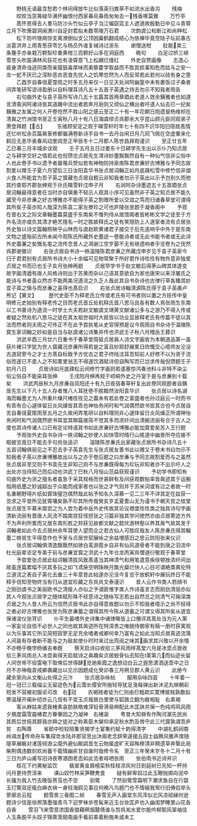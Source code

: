 <!-- { "loadSidebar": true } -->
　　野桃无语最含愁若个林间得放牛比似落英归粪草不如流水出香沟
　　残梅
　　皎皎当窓蕚緑华满怀幽恨付西家春风春雨匆匆去一残香啄莫雅
　　万竹亭
　　髙怀思得去人羣马防沙头竹似云亭子当江偏窈窕主人遮道故殷勤日中见斗青霄立月下吹箫碧洞闻渭川自足封君拟未数零陵万石君
　　次韵虞公和断江和尚种松
　　松下防吟惬病悰支离潦倒似支公顶因巢鹤翻成结心为依禅毕竟空陆子坛前春古淡葛洪井上雨青葱茯苓乞与杨员外谁复缄诗过浙东
　　谢僧送柑
　　肚能束三条篾手亦亲栽万颗梨珍重黄柑三百颗好山多在洞庭西
　　晩句
　　白足过桥三峡雪苍头吹笛满林风狂花也有凌霄意飞上松顚烂熳红
　　外史自赞画像
　　志逸心疲身清命浊逃同类而亲猿狙毒厚味而美藜藿学取益而不胜其损事知危而姑与之安一龙一蛇不厌已之深眇恶衣恶食先忧人之饥寒忽然为人而反常若此若何以祛有身之患
　　乙酉岁自春徂夏霪雨之时多五月来仅一日见天处涧阿幽篁中未有裹饭过子桑者间弄笔研写谬诗盈册以自料理耳诗凡五十五首子英遇之持去勿示不知我者雨告
　　右句曲外史与袁子英所写诗几五十五篇其首两章廼此老道人效余銕雅者也如道言清斋涧阿诸诗皆其道趣中流出者若奔月巵则又顽仙之横出者吁道人仙去已一纪矣銕雅之友属之何人开卷怆然不胜山阳之感云至正二十有一年花朝日抱遗叟杨维桢在清眞之竹洲馆书至正壬寅秋八月十有八日海虞缪贞呉郡余大亨昆山顾元臣同观弟子萧登拜题【古】
　　东维顾安定之观于暎雪轩时年七十有四不识华阳旧隠居髙情还忆听松余百篇眞箓修都徧满卷新诗手自书一去丹台闲日月几囘飞佩在空虚重来化鹤应无恙华表春风动里闾至正甲辰冬十二月郡人陈世昌拜观谨识
　　至正廿五年乙巳春三月丰城余诠观
　　壬子五月五日过娄东十日耕学先生出以示仆乃知贞居之与耕学交好之情若此也倪瓒览贞居先生清诗妙墨飘飘然自有一种仙气信非尘俗中人也此卷手书以遗予者屡罹兵燹似若有神物防持泉南陈君彦亷好古博雅与予同志故割爱以赠壬子夏六月望后三日汝阳袁华书张贞居词翰正如月底疎松雪中修竹信非烟火食人所能宜为吾子英之寳藏也贞居自题云非知我者勿示子英出以示予岂别久而弛其约束耶齐郡张绅观于孙氏暎雪轩戊申子月
　　右涧阿杂诗墨迹五十五首廼张贞居词翰最得意者在当时亦自愼重不轻示人观其小序可见虽然非子英之知贞居不能久藏至今非彦亷之好古博雅亦不能得子英之割赠所爱以交谊之笃而归诸春草堂可谓得其所矣子英亦知人哉深为陈袁二家左劵珍之可也庐陵张昱题于凝香阁中
　　予观在昔右文之际文章翰墨葢莫盛乎东南矣不惟列侍从居馆阁者皆彬彬文学之徒至于方外名流亦或负其清才絶艺擅名一时之胜故释氏之徒有笑隠防上人道家者流有贞居张外史皆以诗文篇翰照映乎山林而与虞赵欧黄诸君子接交于后先迭响乎中外于是东南文物之盛殆前古所未闻今观陈氏所藏外史墨迹一卷能诗者或无此书能书者或无此诗外史葢兼之矣慨名笔之流传念昔人之凋谢江空岁晏不无有继遗响者乎览卷为之怃然呉郡谢徽识
　　右张贞居自书诗一帙温陵陈君彦亷之所藏戊申岁见于袁子英家今归于君君别有贞居所书诗大小十余幅可见物常聚于所好君作诗徃徃有物外意非独爱贞居之书而已也壬子亥月张绅再题
　　贞居早学书于赵文敏后得茅山碑其体遂变故字画清遒有唐人风格诗则出于苏黄而杂以己语其意欲自为家也唐宋以来浮屠氏之能诗与书者虽众然亦不能两美况道流之久乏人哉此其自书杂诗也古律行草各臻其妙宜子英之愼与而彦亷之喜得也髙启识
　　右张贞居诗翰清源陈氏得于袁子英甫卢熊记【篆文】
　　歴代史臣不为释老氏立传或老氏有可书者则以置之方技传中皇明修元史始别有释老传之目而老氏首丘处机释氏首八思马且各有数人焉张雨生东南以工书善诗为道流一时学士大夫若赵文敏虞文靖黄文献诸公多与之游乃不得入传或者疑之然处机八思马之徒在其太祖世祖时大抵皆以功业显故释老氏有传葢不徒以其法而然者则夫雨之可传正不在此予尝执笔从史官得预是议今观雨自书杂诗于温陵陈寳生家词翰之妙如是自当与赵虞诸公诗集并传也洪武壬子秋八月稽岳王彞识
　　洪武辛酉三月廿六日重书于春草堂周砥贞居眞人诗文字画皆为本朝道品第一虽获片楮只字犹为世人寳藏况彦亷所得若是之富且妙耶舒展累日欣慨交心噫师友沦没古道寂寥今之才士方髙自标致予方忧古之君子终陆沈耳吾知前人好修不以为贤于流俗而遂已不患人之不知栗里翁志不得遂饮酒赋诗但自陶写而已岂求传哉倪瓒题壬子初月八日
　　贞居诗如月底疎松云间修竹字画则若逺塞惊鸿春池科斗非特不染尘俗尘俗自不能染耳张绅
　　壬戌阳月绅再观于崆峒外史之丹室于是与彦亷别十载矣
　　洪武丙辰秋九月彦亷自凤阳还十有九日夜宿春草轩复出此卷同观题者自銕厓先生以下凡十五人存者惟八人耳抚卷不胜黯然汝阳袁华识
　　张贞居以诗名湖海而翰墨尤为人所重片缣尺楮徃徃见之葢未有若此卷之富盛者也孙过庭云一时而书有乖有合心遽体留日炎风燥皆其乖也神怡务闲时和气润偶然欲书皆其合也今贞居自言自春徂夏隂雨至五月之久故闲弄笔研以自料理则非心遽体留日炎风燥正所谓神怡务闲时和气润偶然欲书耳宜其聨篇接简不觉其多而浓纤间出清婉流丽有合于古人之度也其诗传诸人口已有定论特语其书如此彦亷好古博雅必能加寳爱矣苏人王行题
　　予观张外史自书杂诗一帙词翰之妙使人如快雪时晴行山隂道中幽景所夺应接不暇披览竟日不能去手句呉张适识
　　温陵陈彦亷氏出家藏张贞居所书杂诗凡五十五首词翰俱丽见之不忍去手子英袁先生与张贞居友善书此以赠又于卷末书曰勿示不知我者子英以彦亷博雅故出以与之亦于卷后题之曰彦亷与予同志故割爱而与之虽然张贞居非至交则不书袁先生非知己则不与彦亷既得每为珍玩非知者亦不出示吁人之出处亦当待知己而后动也洪武丁巳秋八月恒山范益获观谨识
　　予初学书即知有句曲外史为浙之擅名者虽急于采其规格而世甚鲜有及间获观数帖率皆眞迹其于运腕指用纸墨之妙诚超出于众能而成家者也以张之才气则并于苏米词或有过之者故一时名重朝野得片纸如寳珠璧岂偶然哉此帖予知名久深慕一见二三年不详其定在兹获一览求之平昔所见犹霄壤矣孰不珍其所传哉癸亥岁孟夏耆山无为谨书于朝天宫之桂堂张贞居生平慕米南宫之为人尝为着中岳外史传故其论议襟度徃徃类之独其诗句字画清新流丽有晋唐人风流不踏南宫狂怪怒张之习葢非独其学问使然亦由贞居寄迹方外不为声利所累而又居东南形胜之邦获见故都文献之懿优游林壑以养其眞气故其发于词翰者如此今去贞居卅余年耳使人望而企之若古仙人可胜叹哉友人陈彦亷氏得其翰墨二帙皆生平得意作也予家与贞居世契展咏之余益増感旧之思云防阳张来仪识
　　张贞居词翰俱清逸飘飘然如骖白鸾游霞乡自非有仙风道骨者不能到唐之羽流中杜光庭辈讵足专美于前与彦亷宜寳之洪武十九年仓龙丙寅呉僧道衍敬观于春草堂
　　予尝爱张贞居此帖词翰清拔风致髙逺当其神清气和用笔遣意疾徐顿挫浓纤间出故虽连篇累幅不厌其多玩之如飞鸢戾空明珠映月飘光粲烂快人心目可谓絶类离伦特立道流之表自子英化去垂三十年意昔此帖遂亦沦没今复览于放鹤轩中展玩终日不能释手信知至物终当有归从道宜珍藏之东呉呉文泰谨识
　　昔人云作书类人若顔书之刚劲虞书之美丽欧书之清瘦人亦似之予谓匪惟字类人作诗虽言志而刚劲清丽亦似其人今观张贞居字之随体赋形殊不经意诗之随咏写志若出自然览之则清气可掬深类贞居之为人昔人所云为信然贞居书此亦自得意故题以勿示不知我者噫示之尚不轻得之者必好古博雅也张昱为陈彦亷蓄之谓得其所今陈从道蓄之可谓又得其所矣从道宜保诸浚仪张肎识
　　仆平生最嗜外史诗集中诸律略皆上口僭评其髙处当为元人第一家妄论自信不必世人之同也故其眞迹所在特深贵之唯姚侍御家有稿一册时获寓观以为乐事其它所见简短寂寥无足充余嗜者戒卿何幸乃富有之如此当知贞居真迹流落人间虽有存者断不能与之为敌矣使仆时时来过出而阅之味其画求其兴致以开余情不亦畅乎晚学杨循吉奉题
　　蔡天启诗曰收拾三茅风雨样髙堂六月是冰壶贞居收拾三茅风雨总入冰壶眞得天启赋诗之眞趣矣贞居蜕骨仙去知在莱第几而仙迹长留人间世帝不役雷电下取俾后世得肆览驰紫霞之逸想动白云之遐思潇洒送壶中之日月不亦神哉袁戒卿袭藏出以见示因题成化癸卯春三月朔旦郡人黄云识
　　此册今藏余家向从文衡山处得之元汴
　　张贞居杂咏帖
　　服用杂咏四首
　　十年着一冠一冠已三载缁尘无留迹色为云霭长缨安所施轻导犹足浼每弹出新沐泥丸映朝彩短发不容被初服讵可改　右冠
　　衣褐贱者徒为仁则由巳粗疏实寛博彼贱孰敢拟寒温屦开阖补纫亦云几信有不变玉贞哉居白里使与狐貉立翻为敝袍耻　右素褐
　　客从麻姑来遗我楮素衾肪肤皓难滓铅骨滑易伸配此木匡牀共保一色纯鸡鸣风雨夕鴈度霜雪晨楮君方眷眷因之乃凝神　右楮衾
　　粤昔大知舜有作陶河濵先民尚其质后世挹其醇我亦舜之徒对之称素臣木槃仰承足秋水酌及唇守此三代寳孰谓吾庐贫　右陶尊
　　省郎中检较陪集贤揭学士宴集约赋十韵得清字
　　中湖礼鹤祠南岭谒龙传命舟车集探竒水陆并郎官思出沐阁老念辞荣遂接丘园士益腾风雅声席随隄草展觞对渚莲倾游尘麾外避仙颷鹢首生云物属虚旷天容殊穆清非闗遗草奔繄此局柴荆偶违数刻欢尚蓄千载情幽疢甘自废时哉修令名　至正三年癸未岁冬十二月十有三日为庐山甫写旧诗夜寒酒困老态如此览者毋哂张雨
　　张伯雨书近诗并识
　　桂花下约黄秘监饮
　　翡翠黄金屑檀栾秋桂枝凉风何日到庭树已先知一杯持问月更待贾淳来
　　课山奴竹林采笋鞭煑食
　　疑有鲜卑奴过此玉鞭抛掷向泥中长镵为我入竹去晚饭筼筜也不空
　　驯鹭
　　了然驯鹭雪霜明下瀬求鱼自在行碧玉灯檠双足瘦白麻衣袂一身轻海鸥见事应何晩凡鸟题门也不情输我鸳行旧俦侣举头寥廓总云程
　　题雪景三香图二帧
　　春雪无声入画堂东风浑似北风凉祗縁何逊题诗少信是徐熈落墨强青鸟下迎罗袜歩苍髯来近玉台妆匡庐也入幽闺梦睡里山花各自香
　　雪羽飞来雪意浓国香狼藉暝烟樷倩谁与剪呉淞水爱尔能吟柳絮风翠袖佳人玉条脱平头奴子锦熏笼劒南画手看前辈着粉施朱或未工
